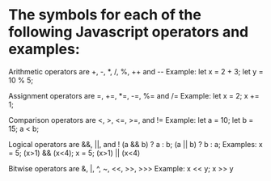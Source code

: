 # The symbols for each of the following Javascript operators and examples:

Arithmetic operators are +, -, *, /, %, ++ and -- 
Example: let x = 2 + 3; let y = 10 % 5; 

Assignment operators are =, +=, *=, -=, %= and /= 
Example: let x = 2; x += 1; 

Comparison operators are <, >, <=, >=, and != 
Example: let a = 10; let b = 15; a < b; 

Logical operators are &&, ||, and ! (a && b) ? a : b; (a || b) ? b : a;
Examples: x = 5; (x>1) && (x<4); x = 5; (x>1) || (x<4)

Bitwise operators are &, |, ^, ~, <<, >>, >>>
Example: x << y; x >> y

